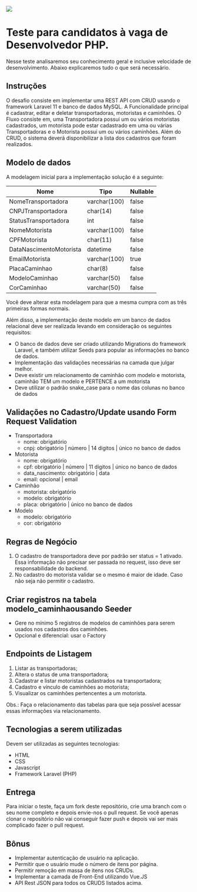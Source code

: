 
[![](https://rodobank.com.br/themes/rodobank/assets/img/logo.png)](https://rodobank.com.br)

# Teste para candidatos à vaga de Desenvolvedor PHP.
Nesse teste analisaremos seu conhecimento geral e inclusive velocidade de desenvolvimento. Abaixo explicaremos tudo o que será necessário.

## Instruções
O desafio consiste em implementar uma REST API com CRUD usando o framework Laravel 11 e banco de dados MySQL. A Funcionalidade principal é cadastrar, editar e deletar transportadoras, motoristas e caminhões. O Fluxo consiste em, uma Transportadora possui um ou vários motoristas cadastrados, um motorista pode estar cadastrado em uma ou várias Transportadoras e o Motorista possui um ou vários caminhões. Além do CRUD, o sistema deverá disponibilizar a lista dos cadastros que foram realizados.

## Modelo de dados
A modelagem inicial para a implementação solução é a seguinte:

|Nome|Tipo|Nullable|
|----|----|--------|
|NomeTransportadora|varchar(100)|false|
|CNPJTransportadora|char(14)|false|
|StatusTransportadora|int|false|
|NomeMotorista|varchar(100)|false|
|CPFMotorista|char(11)|false|
|DataNascimentoMotorista|datetime|false|
|EmailMotorista|varchar(100)|true|
|PlacaCaminhao|char(8)|false|
|ModeloCaminhao|varchar(50)|false|
|CorCaminhao|varchar(50)|false|

Você deve alterar esta modelagem para que a mesma cumpra com as três primeiras formas normais.

Além disso, a implementação deste modelo em um banco de dados relacional deve ser realizada levando em consideração os seguintes requisitos:

- O banco de dados deve ser criado utilizando Migrations do framework Laravel, e também utilizar Seeds para popular as informações no banco de dados.
- Implementação das validações necessárias na camada que julgar melhor.
- Deve existir um relacionamento de caminhão com modelo e motorista, caminhão TEM um modelo e PERTENCE a um motorista
- Deve utilizar o padrão snake_case para o nome das colunas no banco de dados

## Validações no Cadastro/Update usando Form Request Validation
- Transportadora
  - nome: obrigatório
  - cnpj: obrigatório | número | 14 digitos | único no banco de dados
- Motorista
  - nome: obrigatório
  - cpf: obrigatório | número | 11 dígitos | único no banco de dados
  - data_nascimento: obrigatório | data
  - email: opcional | email
 - Caminhão
   - motorista: obrigatório
   - modelo: obrigatório
   - placa: obrigatório | único no banco de dados
- Modelo
  - modelo: obrigatório
  - cor: obrigatório

## Regras de Negócio
1. O cadastro de transportadora deve por padrão ser status = 1 ativado. Essa informação não precisar ser passada no request, isso deve ser responsabilidade do backend.
2. No cadastro do motorista validar se o mesmo é maior de idade. Caso não seja não permitir o cadastro.

## Criar registros na tabela modelo_caminhaousando Seeder
- Gere no mínimo 5 registros de modelos de caminhões para serem usados nos cadastros dos caminhões.
 - Opcional e diferencial: usar o Factory
 
 ## Endpoints de Listagem
1. Listar as transportadoras;
2. Altera o status de uma transportadora;
3. Cadastrar e listar motoristas cadastrados na transportadora;
4. Cadastro e vínculo de caminhões ao motorista;
4. Visualizar os caminhões pertencentes a um motorista.

Obs.: Faça o relacionamento das tabelas para que seja possível acessar essas informações via relacionamento.

## Tecnologias a serem utilizadas
Devem ser utilizadas as seguintes tecnologias:
- HTML
- CSS
- Javascript
- Framework Laravel (PHP)

## Entrega
Para iniciar o teste, faça um fork deste repositório, crie uma branch com o seu nome completo e depois envie-nos o pull request. Se você apenas clonar o repositório não vai conseguir fazer push e depois vai ser mais complicado fazer o pull request.

## Bônus
- Implementar autenticação de usuário na aplicação.
- Permitir que o usuário mude o número de itens por página.
- Permitir remoção em massa de itens nos CRUDs.
- Implementar a camada de Front-End utilizando Vue.JS
- API Rest JSON para todos os CRUDS listados acima.
